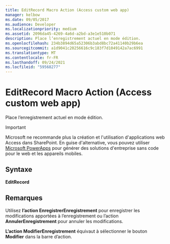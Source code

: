 ```yaml
---
title: EditRecord Macro Action (Access custom web app)
manager: kelbow
ms.date: 09/05/2017
ms.audience: Developer
ms.localizationpriority: medium
ms.assetid: 2096da45-4269-4a6d-a2bd-a3e1e510b071
description: Place l’enregistrement actuel en mode édition.
ms.openlocfilehash: 234b3894d65a52306b3abd8bc72a41140b29b6ea
ms.sourcegitcommit: a1d9041c20256616c9c183f7d1049142a7ac6991
ms.translationtype: MT
ms.contentlocale: fr-FR
ms.lasthandoff: 09/24/2021
ms.locfileid: "59568277"
---
```

# <a name="editrecord-macro-action-access-custom-web-app"></a>EditRecord Macro Action (Access custom web app)

Place l’enregistrement actuel en mode édition.
  
> [!IMPORTANT]
> Microsoft ne recommande plus la création et l'utilisation d'applications web Access dans SharePoint. En guise d'alternative, vous pouvez utiliser [Microsoft PowerApps](https://powerapps.microsoft.com/en-us/) pour générer des solutions d'entreprise sans code pour le web et les appareils mobiles. 
  
## <a name="syntax"></a>Syntaxe

 **EditRecord**
  
## <a name="remarks"></a>Remarques

Utilisez **l’action EnregistrerEnregistrement** pour enregistrer les modifications apportées à l’enregistrement ou l’action **AnnulerEnregistrement** pour annuler les modifications. 
  
**L’action ModifierEnregistrement** équivaut à sélectionner le bouton **Modifier** dans la barre d’action. 
  

